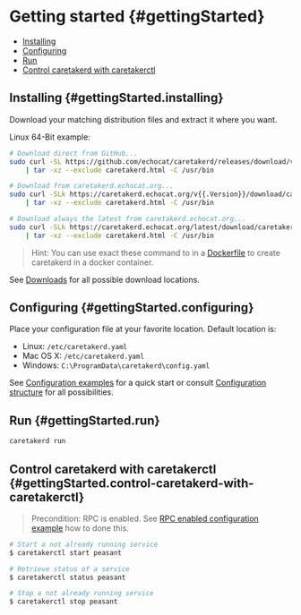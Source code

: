 # Getting started {#gettingStarted}

* [Installing](#gettingStarted.installing)
* [Configuring](#gettingStarted.configuring)
* [Run](#gettingStarted.run)
* [Control caretakerd with caretakerctl](#gettingStarted.control-caretakerd-with-caretakerctl)

## Installing {#gettingStarted.installing}

Download your matching distribution files and extract it where you want.

Linux 64-Bit example:
```bash
# Download direct from GitHub...
sudo curl -SL https://github.com/echocat/caretakerd/releases/download/v{{.Version}}/caretakerd-linux-amd64.tar.gz \
    | tar -xz --exclude caretakerd.html -C /usr/bin

# Download from caretakerd.echocat.org...   
sudo curl -SLk https://caretakerd.echocat.org/v{{.Version}}/download/caretakerd-linux-amd64.tar.gz \
    | tar -xz --exclude caretakerd.html -C /usr/bin

# Download always the latest from caretakerd.echocat.org...   
sudo curl -SLk https://caretakerd.echocat.org/latest/download/caretakerd-linux-amd64.tar.gz \
    | tar -xz --exclude caretakerd.html -C /usr/bin
```

> Hint: You can use exact these command to in a [Dockerfile](https://docs.docker.com/engine/reference/builder/)
> to create caretakerd in a docker container.

See [Downloads](#downloads) for all possible download locations.

## Configuring {#gettingStarted.configuring}

Place your configuration file at your favorite location. Default location is:

* Linux: ``/etc/caretakerd.yaml``
* Mac OS X: ``/etc/caretakerd.yaml``
* Windows: ``C:\ProgramData\caretakerd\config.yaml``

See [Configuration examples](#configuration.examples) for a quick start or consult [Configuration structure](#configuration.structure) for all possibilities.

## Run {#gettingStarted.run}

```bash
caretakerd run
```

## Control caretakerd with caretakerctl {#gettingStarted.control-caretakerd-with-caretakerctl}

> Precondition: RPC is enabled. See [RPC enabled configuration example](#configuration.examples.rpcEnabled) how to done this.

```bash
# Start a not already running service
$ caretakerctl start peasant

# Retrieve status of a service
$ caretakerctl status peasant

# Stop a not already running service
$ caretakerctl stop peasant
```
